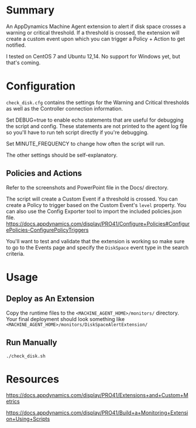 # Summary
An AppDynamics Machine Agent extension to alert if disk space crosses a warning or critical threshold. If a threshold is crossed, the extension will create a custom event upon which you can trigger a Policy + Action to get notified.

I tested on CentOS 7 and Ubuntu 12,14. No support for Windows yet, but that's coming.

# Configuration
`check_disk.cfg` contains the settings for the Warning and Critical thresholds as well as the Controller connection information.

Set DEBUG=true to enable echo statements that are useful for debugging the script and config. These statements are not printed to the agent log file so you'll have to run teh script directly if you're debugging.

Set MINUTE_FREQUENCY to change how often the script will run.

The other settings should be self-explanatory.

## Policies and Actions
Refer to the screenshots and PowerPoint file in the Docs/ directory.

The script will create a Custom Event if a threshold is crossed. You can create a Policy to trigger based on the Custom Event's `level` property. You can also use the Config Exporter tool to import the included policies.json file.
https://docs.appdynamics.com/display/PRO41/Configure+Policies#ConfigurePolicies-ConfigurePolicyTriggers

You'll want to test and validate that the extension is working so make sure to go to the Events page and specify the `DiskSpace` event type in the search criteria.

# Usage

## Deploy as An Extension
Copy the runtime files to the `<MACHINE_AGENT_HOME>/monitors/` directory. Your final deployment should look something like `<MACHINE_AGENT_HOME>/monitors/DiskSpaceAlertExtension/`

## Run Manually
`./check_disk.sh`

# Resources
https://docs.appdynamics.com/display/PRO41/Extensions+and+Custom+Metrics

https://docs.appdynamics.com/display/PRO41/Build+a+Monitoring+Extension+Using+Scripts
